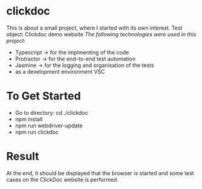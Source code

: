 # clickdoc
This is about a small project, where I started with its own interest.
Test object: Clickdoc demo website
*The following technologies were used in this project:*
- Typescript -> for the implmenting of the code
- Protractor -> for the end-to-end test automation
- Jasmine -> for the logging and organisation of the tests
- as a development environment VSC 
# To Get Started
- Go to directory: cd ./clickdoc
- npm install
- npm run webdriver-update
- npm run clickdoc

# Result
At the end, it should be displayed that the browser is started and some test cases on the ClickDoc website is performed. 
